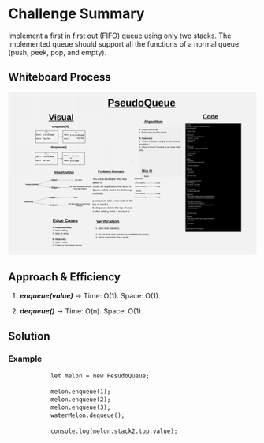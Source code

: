 # Challenge Summary

Implement a first in first out (FIFO) queue using only two stacks. The implemented queue should support all the functions of a normal queue (push, peek, pop, and empty).

## Whiteboard Process

![Whiteboard](./PesudoQueue-Whiteboard.jpeg)

## Approach & Efficiency

1. ***enqueue(value)*** ->  Time: O(1).
                            Space: O(1).

2. ***dequeue()*** ->    Time: O(n).
                        Space: O(1).

## Solution

### Example

                let melon = new PesudoQueue;

                melon.enqueue(1);
                melon.enqueue(2);
                melon.enqueue(3);
                waterMelon.dequeue();

                console.log(melon.stack2.top.value);
